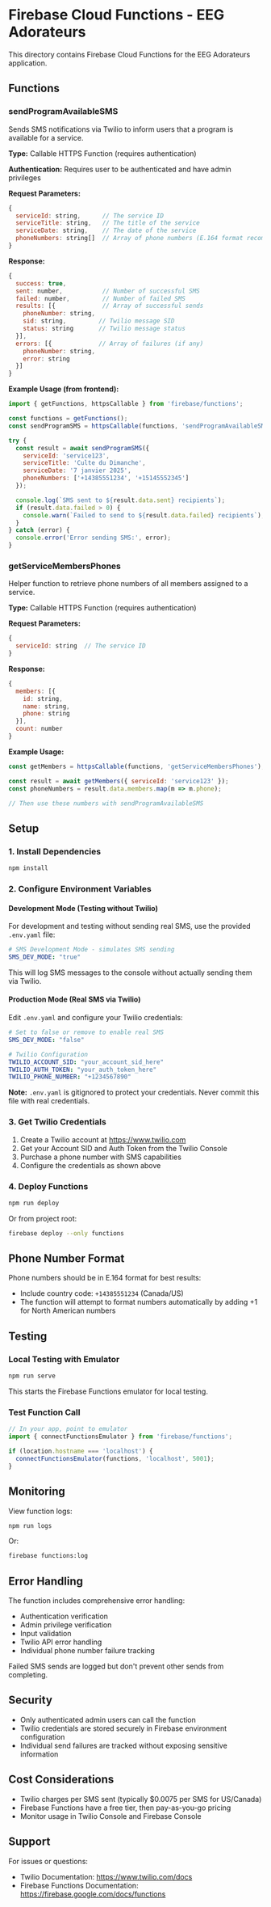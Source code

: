 # Firebase Cloud Functions - EEG Adorateurs

This directory contains Firebase Cloud Functions for the EEG Adorateurs application.

## Functions

### sendProgramAvailableSMS

Sends SMS notifications via Twilio to inform users that a program is available for a service.

**Type:** Callable HTTPS Function (requires authentication)

**Authentication:** Requires user to be authenticated and have admin privileges

**Request Parameters:**
```javascript
{
  serviceId: string,      // The service ID
  serviceTitle: string,   // The title of the service
  serviceDate: string,    // The date of the service
  phoneNumbers: string[]  // Array of phone numbers (E.164 format recommended, e.g., +14385551234)
}
```

**Response:**
```javascript
{
  success: true,
  sent: number,           // Number of successful SMS
  failed: number,         // Number of failed SMS
  results: [{             // Array of successful sends
    phoneNumber: string,
    sid: string,         // Twilio message SID
    status: string       // Twilio message status
  }],
  errors: [{             // Array of failures (if any)
    phoneNumber: string,
    error: string
  }]
}
```

**Example Usage (from frontend):**
```javascript
import { getFunctions, httpsCallable } from 'firebase/functions';

const functions = getFunctions();
const sendProgramSMS = httpsCallable(functions, 'sendProgramAvailableSMS');

try {
  const result = await sendProgramSMS({
    serviceId: 'service123',
    serviceTitle: 'Culte du Dimanche',
    serviceDate: '7 janvier 2025',
    phoneNumbers: ['+14385551234', '+15145552345']
  });

  console.log(`SMS sent to ${result.data.sent} recipients`);
  if (result.data.failed > 0) {
    console.warn(`Failed to send to ${result.data.failed} recipients`);
  }
} catch (error) {
  console.error('Error sending SMS:', error);
}
```

### getServiceMembersPhones

Helper function to retrieve phone numbers of all members assigned to a service.

**Type:** Callable HTTPS Function (requires authentication)

**Request Parameters:**
```javascript
{
  serviceId: string  // The service ID
}
```

**Response:**
```javascript
{
  members: [{
    id: string,
    name: string,
    phone: string
  }],
  count: number
}
```

**Example Usage:**
```javascript
const getMembers = httpsCallable(functions, 'getServiceMembersPhones');

const result = await getMembers({ serviceId: 'service123' });
const phoneNumbers = result.data.members.map(m => m.phone);

// Then use these numbers with sendProgramAvailableSMS
```

## Setup

### 1. Install Dependencies

```bash
npm install
```

### 2. Configure Environment Variables

#### Development Mode (Testing without Twilio)

For development and testing without sending real SMS, use the provided `.env.yaml` file:

```yaml
# SMS Development Mode - simulates SMS sending
SMS_DEV_MODE: "true"
```

This will log SMS messages to the console without actually sending them via Twilio.

#### Production Mode (Real SMS via Twilio)

Edit `.env.yaml` and configure your Twilio credentials:

```yaml
# Set to false or remove to enable real SMS
SMS_DEV_MODE: "false"

# Twilio Configuration
TWILIO_ACCOUNT_SID: "your_account_sid_here"
TWILIO_AUTH_TOKEN: "your_auth_token_here"
TWILIO_PHONE_NUMBER: "+1234567890"
```

**Note:** `.env.yaml` is gitignored to protect your credentials. Never commit this file with real credentials.

### 3. Get Twilio Credentials

1. Create a Twilio account at https://www.twilio.com
2. Get your Account SID and Auth Token from the Twilio Console
3. Purchase a phone number with SMS capabilities
4. Configure the credentials as shown above

### 4. Deploy Functions

```bash
npm run deploy
```

Or from project root:

```bash
firebase deploy --only functions
```

## Phone Number Format

Phone numbers should be in E.164 format for best results:
- Include country code: `+14385551234` (Canada/US)
- The function will attempt to format numbers automatically by adding +1 for North American numbers

## Testing

### Local Testing with Emulator

```bash
npm run serve
```

This starts the Firebase Functions emulator for local testing.

### Test Function Call

```javascript
// In your app, point to emulator
import { connectFunctionsEmulator } from 'firebase/functions';

if (location.hostname === 'localhost') {
  connectFunctionsEmulator(functions, 'localhost', 5001);
}
```

## Monitoring

View function logs:

```bash
npm run logs
```

Or:

```bash
firebase functions:log
```

## Error Handling

The function includes comprehensive error handling:
- Authentication verification
- Admin privilege verification
- Input validation
- Twilio API error handling
- Individual phone number failure tracking

Failed SMS sends are logged but don't prevent other sends from completing.

## Security

- Only authenticated admin users can call the function
- Twilio credentials are stored securely in Firebase environment configuration
- Individual send failures are tracked without exposing sensitive information

## Cost Considerations

- Twilio charges per SMS sent (typically $0.0075 per SMS for US/Canada)
- Firebase Functions have a free tier, then pay-as-you-go pricing
- Monitor usage in Twilio Console and Firebase Console

## Support

For issues or questions:
- Twilio Documentation: https://www.twilio.com/docs
- Firebase Functions Documentation: https://firebase.google.com/docs/functions
